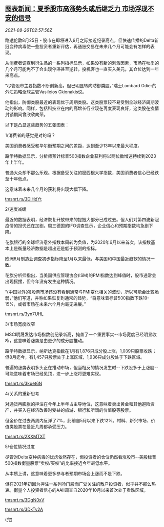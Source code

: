 <!--1629946862000-->
[图表新闻：夏季股市高涨势头或后继乏力 市场浮现不安的信号](https://cn.reuters.com/article/graphic-stock-market-unease-signs-0826-idCNKBS2FR06J)
------

<div><i>2021-08-26T02:57:56Z</i></div><p>路透伦敦8月25日 - 股市在即将进入9月之际接近纪录高点，但快速传播的Delta新冠变种病毒使一些投资者重新评估，再通胀交易在未来几个月可能会有怎样的表现。</p><p>从消费者调查到衍生品的一系列指标显示，如果没有新的刺激因素，市场在秋季的几个月可能免不了会出现停滞甚至逆转。投机客也一直买入美元，其仓位达到一年来高点。</p><p>“尽管股市主要指数不断创新高，但已明显转向防御类股。”瑞士Lombard Odier的外汇策略全球主管Vasileios Gkionakis说。</p><p>他指出，防御类股最近的表现优于周期类股。这类股票较不易受到全球经济周期波动的影响。同样，包括科技业在内的高增长行业现在再度表现良好，这类股在疫情封锁期间曾欣欣向荣。</p><p>以下是凸显这些趋势的五张图表：</p><p>1/消费者的感觉是对的吗？</p><p>美国消费者感受和华尔街预期之间的差距，达到至少13年以来最大程度。</p><p>路孚特数据显示，分析师预计标普500指数企业获利将以两位数增速持续到2023年上半年。</p><p>普通大众却不那么乐观。根据备受关注的密西根大学指数，美国消费者信心已经跌至十年低点。</p><p>这意味着未来几个月的获利将出现大幅下降。</p><p><a href="https://tmsnrt.rs/3DiHdYt">tmsnrt.rs/3DiHdYt</a></p><p>2/速度减缓</p><p>最近的数据表明，经济恢复开放带来的提振大部分已成过去。但人们对第四波新冠疫情的担忧还在加剧。周三德国的IFO调查显示，企业信心和预期指数均急剧下降。</p><p>花旗银行的全球经济意外指数本周转为负值，为2020年6月以来首次。该指数基本上是衡量经济数据是超出还是低于预测的指标。</p><p>欧洲8月制造业调查初步指标降至1月以来最低，与美国和中国最近趋软的情况一致。</p><p>花旗分析师指出，当美国供应管理协会(ISM)的PMI指数达到峰值时，股市通常会出现摇摆，但今年没有发生这种情况。</p><p>“(中国以外的)股票市场还没有看到通常与PMI变化相关的波动，所以可能会比较脆弱，”他们写道，并称如果恢复到通常的趋势，“将意味着标普500指数下跌10-15%，或者市场在未来六个月内毫无进展。”</p><p><a href="https://tmsnrt.rs/3yn7UHL">tmsnrt.rs/3yn7UHL</a></p><p>3/市场宽度收窄</p><p>MSCI明晟发达市场指数创纪录新高，掩盖了一个重要事实--市场宽度已经明显收窄，这意味着涨势是由更少的成分股推动。</p><p>路孚特数据显示，纳斯达克指数在1月有1,876只成分股上涨，1,039只股票收跌；但8月迄今，有1,457只股票处于上涨区域，1,936只成分股处于下跌区域。</p><p>普遍的涨势表明多头正在推动市场，但当相反的情况发生时--下跌股多于上涨股--可能意味着市场已经见顶，进一步上涨将更难实现。</p><p><a href="https://tmsnrt.rs/3kuet6N">tmsnrt.rs/3kuet6N</a></p><p>4/关系的重新思考</p><p>对通货再膨胀的押注在今年上半年占主导地位，这意味着卖出黄金和其他避险资产，并买入在经济改善时受益的旅游、银行和所谓的价值股等股票。</p><p>但金价在过去两周内反弹了7%，此前自5月以来下跌12%。材料、新兴市场、价值类股票在最近几周都承受压力。</p><p><a href="https://tmsnrt.rs/2XXMTXT">tmsnrt.rs/2XXMTXT</a></p><p>5/仓位情况过度</p><p>尽管对Delta变种病毒的忧虑依然存在，但投资者的仓位仍然看涨股市--美股标普500指数衡量股票“卖权/买权”的比率接近今年最低水平。</p><p>从本质上讲，这意味着更多参与者预期市场会上涨而不是下跌。</p><p>但在2021年初因为押注一系列冷门股而广受关注的散户投资者，似乎并不那么热衷。衡量个人投资者信心的AAII调查自2020年10月以来首次处于看跌区域。</p><p><a href="https://tmsnrt.rs/3DgN0xV">tmsnrt.rs/3DgN0xV</a></p><p><a href="https://tmsnrt.rs/3DkTv2A">tmsnrt.rs/3DkTv2A</a></p><p>(完)</p>
